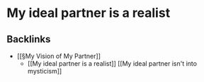 # My ideal partner is a realist

## Backlinks
* [[§My Vision of My Partner]]
	* [[My ideal partner is a realist]]
	[[My ideal partner isn't into mysticism]]

<!-- {BearID:E12CBF9C-AFA0-4055-BBA1-C65CCB82BFDD-19753-00001EA4AAD9C51C} -->
